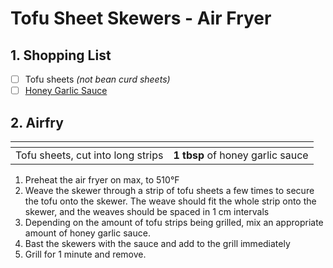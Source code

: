 # Tofu Sheet Skewers - Air Fryer

## 1. Shopping List
- [ ] Tofu sheets *(not bean curd sheets)*
- [ ] [Honey Garlic Sauce][1]

## 2. Airfry
|<!-- -->|<!-- -->|
|---|---|
| Tofu sheets, cut into long strips | **1 tbsp** of honey garlic sauce |

1. Preheat the air fryer on max, to 510°F
2. Weave the skewer through a strip of tofu sheets a few times to secure the tofu onto the skewer. The weave should fit the whole strip onto the skewer, and the weaves should be spaced in 1 cm intervals
3. Depending on the amount of tofu strips being grilled, mix an appropriate amount of honey garlic sauce.
4. Bast the skewers with the sauce and add to the grill immediately
5. Grill for 1 minute and remove.

[1]: https://github.com/nanotalks/recipes/blob/master/Spices%20and%20Sauces/Honey%20Garlic%20Sauce.md